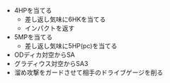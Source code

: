 - 4HPを当てる
  - 差し返し気味に6HKを当てる
  - インパクトを返す
- 5MPを当てる
  - 差し返し気味に5HP(pc)を当てる
- ODディカ対空からSA
- グラディウス対空からSA3
- 溜め攻撃をガードさせて相手のドライブゲージを削る
